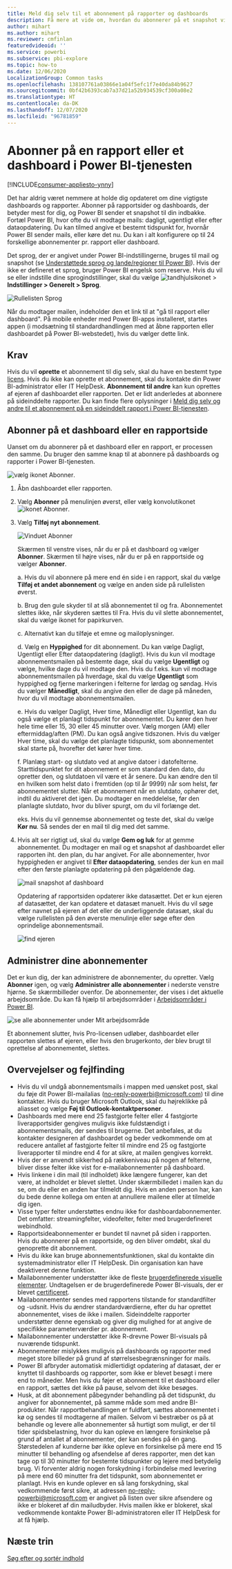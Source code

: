 ```yaml
---
title: Meld dig selv til et abonnement på rapporter og dashboards
description: Få mere at vide om, hvordan du abonnerer på et snapshot via mail af en rapport eller et dashboard i Power BI.
author: mihart
ms.author: mihart
ms.reviewer: cmfinlan
featuredvideoid: ''
ms.service: powerbi
ms.subservice: pbi-explore
ms.topic: how-to
ms.date: 12/06/2020
LocalizationGroup: Common tasks
ms.openlocfilehash: 138107761a03866e1a04f5efc1f7e40da84b9627
ms.sourcegitcommit: 0bf42b6393cab7a37d21a52b934539cf300a08e2
ms.translationtype: HT
ms.contentlocale: da-DK
ms.lasthandoff: 12/07/2020
ms.locfileid: "96781859"
---
```

# <a name="subscribe-to-a-report-or-dashboard-in-the-power-bi-service"></a>Abonner på en rapport eller et dashboard i Power BI-tjenesten 

[!INCLUDE[consumer-appliesto-ynny](../includes/consumer-appliesto-ynny.md)]


Det har aldrig været nemmere at holde dig opdateret om dine vigtigste dashboards og rapporter. Abonner på rapportsider og dashboards, der betyder mest for dig, og Power BI sender et snapshot til din indbakke. Fortæl Power BI, hvor ofte du vil modtage mails: dagligt, ugentligt eller efter dataopdatering. Du kan tilmed angive et bestemt tidspunkt for, hvornår Power BI sender mails, eller køre det nu.  Du kan i alt konfigurere op til 24 forskellige abonnementer pr. rapport eller dashboard.

Det sprog, der er angivet under Power BI-indstillingerne, bruges til mail og snapshot (se [Understøttede sprog og lande/regioner til Power BI](../fundamentals/supported-languages-countries-regions.md)). Hvis der ikke er defineret et sprog, bruger Power BI engelsk som reserve. Hvis du vil se eller indstille dine sprogindstillinger, skal du vælge ![tandhjulsikonet](./media/end-user-subscribe/power-bi-settings-icon.png) > **Indstillinger > Generelt > Sprog**. 

![Rullelisten Sprog](./media/end-user-subscribe/power-bi-languages.png)

Når du modtager mailen, indeholder den et link til at "gå til rapport eller dashboard". På mobile enheder med Power BI-apps installeret, startes appen (i modsætning til standardhandlingen med at åbne rapporten eller dashboardet på Power BI-webstedet), hvis du vælger dette link.


## <a name="requirements"></a>Krav
Hvis du vil **oprette** et abonnement til dig selv, skal du have en bestemt type [licens](end-user-license.md). Hvis du ikke kan oprette et abonnement, skal du kontakte din Power BI-administrator eller IT HelpDesk. **Abonnement til andre** kan kun oprettes af ejeren af dashboardet eller rapporten. Det er lidt anderledes at abonnere på sideinddelte rapporter. Du kan finde flere oplysninger i [Meld dig selv og andre til et abonnement på en sideinddelt rapport i Power BI-tjenesten](paginated-reports-subscriptions.md). 

## <a name="subscribe-to-a-dashboard-or-a-report-page"></a>Abonner på et dashboard eller en rapportside
Uanset om du abonnerer på et dashboard eller en rapport, er processen den samme. Du bruger den samme knap til at abonnere på dashboards og rapporter i Power BI-tjenesten.
 
![vælg ikonet Abonner](./media/end-user-subscribe/power-bi-subscribe.png).

1. Åbn dashboardet eller rapporten.
2. Vælg **Abonner** på menulinjen øverst, eller vælg konvolutikonet ![ikonet Abonner](./media/end-user-subscribe/power-bi-icon-envelope.png).    
1. Vælg **Tilføj nyt abonnement**.
   


   ![Vinduet Abonner](./media/end-user-subscribe/power-bi-emails-numbered.png)
    
    Skærmen til venstre vises, når du er på et dashboard og vælger **Abonner**. Skærmen til højre vises, når du er på en rapportside og vælger **Abonner**. 
    
    a. Hvis du vil abonnere på mere end én side i en rapport, skal du vælge **Tilføj et andet abonnement** og vælge en anden side på rullelisten øverst.

    b. Brug den gule skyder til at slå abonnementet til og fra.  Abonnementet slettes ikke, når skyderen sættes til Fra. Hvis du vil slette abonnementet, skal du vælge ikonet for papirkurven.

    c. Alternativt kan du tilføje et emne og mailoplysninger. 

    d. Vælg en **Hyppighed** for dit abonnement.  Du kan vælge Dagligt, Ugentligt eller Efter dataopdatering (dagligt).  Hvis du kun vil modtage abonnementsmailen på bestemte dage, skal du vælge **Ugentligt** og vælge, hvilke dage du vil modtage den.  Hvis du f.eks. kun vil modtage abonnementsmailen på hverdage, skal du vælge **Ugentligt** som hyppighed og fjerne markeringen i felterne for lørdag og søndag. Hvis du vælger **Månedligt**, skal du angive den eller de dage på måneden, hvor du vil modtage abonnementsmailen.   

    e. Hvis du vælger Dagligt, Hver time, Månedligt eller Ugentligt, kan du også vælge et planlagt tidspunkt for abonnementet. Du kører den hver hele time eller 15, 30 eller 45 minutter over. Vælg morgen (AM) eller eftermiddag/aften (PM). Du kan også angive tidszonen. Hvis du vælger Hver time, skal du vælge det planlagte tidspunkt, som abonnementet skal starte på, hvorefter det kører hver time.  

    f. Planlæg start- og slutdato ved at angive datoer i datofelterne. Starttidspunktet for dit abonnement er som standard den dato, du opretter den, og slutdatoen vil være et år senere. Du kan ændre den til en hvilken som helst dato i fremtiden (op til år 9999) når som helst, før abonnementet slutter. Når et abonnement når en slutdato, ophører det, indtil du aktiveret det igen.  Du modtager en meddelelse, før den planlagte slutdato, hvor du bliver spurgt, om du vil forlænge det.     

    eks. Hvis du vil gennemse abonnementet og teste det, skal du vælge **Kør nu**.  Så sendes der en mail til dig med det samme. 

3. Hvis alt ser rigtigt ud, skal du vælge **Gem og luk** for at gemme abonnementet. Du modtager en mail og et snapshot af dashboardet eller rapporten iht. den plan, du har angivet. For alle abonnementer, hvor hyppigheden er angivet til **Efter dataopdatering**, sendes der kun en mail efter den første planlagte opdatering på den pågældende dag.
   
   ![mail snapshot af dashboard](media/end-user-subscribe/power-bi-subscription-email.png)
   
    Opdatering af rapportsiden opdaterer ikke datasættet. Det er kun ejeren af datasættet, der kan opdatere et datasæt manuelt. Hvis du vil søge efter navnet på ejeren af det eller de underliggende datasæt, skal du vælge rullelisten på den øverste menulinje eller søge efter den oprindelige abonnementsmail.
   
    ![find ejeren](./media/end-user-subscribe/power-bi-owner.png)


## <a name="manage-your-subscriptions"></a>Administrer dine abonnementer
Det er kun dig, der kan administrere de abonnementer, du opretter. Vælg **Abonner** igen, og vælg **Administrer alle abonnementer** i nederste venstre hjørne. Se skærmbilleder ovenfor. De abonnementer, der vises i det aktuelle arbejdsområde. Du kan få hjælp til arbejdsområder i [Arbejdsområder i Power BI](end-user-workspaces.md). 

![se alle abonnementer under Mit arbejdsområde](./media/end-user-subscribe/power-bi-manage-subscriptions.png)

Et abonnement slutter, hvis Pro-licensen udløber, dashboardet eller rapporten slettes af ejeren, eller hvis den brugerkonto, der blev brugt til oprettelse af abonnementet, slettes.

## <a name="considerations-and-troubleshooting"></a>Overvejelser og fejlfinding
* Hvis du vil undgå abonnementsmails i mappen med uønsket post, skal du føje dit Power BI-mailalias (no-reply-powerbi@microsoft.com) til dine kontakter. Hvis du bruger Microsoft Outlook, skal du højreklikke på aliasset og vælge **Føj til Outlook-kontaktpersoner**. 
* Dashboards med mere end 25 fastgjorte felter eller 4 fastgjorte liverapportsider gengives muligvis ikke fuldstændigt i abonnementsmails, der sendes til brugerne. Det anbefales, at du kontakter designeren af dashboardet og beder vedkommende om at reducere antallet af fastgjorte felter til mindre end 25 og fastgjorte liverapporter til mindre end 4 for at sikre, at mailen gengives korrekt.  
* Hvis der er anvendt sikkerhed på rækkeniveau på nogen af felterne, bliver disse felter ikke vist for e-mailabonnementer på dashboard.  
* Hvis linkene i din mail (til indholdet) ikke længere fungerer, kan det være, at indholdet er blevet slettet. Under skærmbilledet i mailen kan du se, om du eller en anden har tilmeldt dig. Hvis en anden person har, kan du bede denne kollega om enten at annullere mailene eller at tilmelde dig igen.
* Visse typer felter understøttes endnu ikke for dashboardabonnementer. Det omfatter: streamingfelter, videofelter, felter med brugerdefineret webindhold. 
* Rapportsideabonnementer er bundet til navnet på siden i rapporten. Hvis du abonnerer på en rapportside, og den bliver omdøbt, skal du genoprette dit abonnement.
* Hvis du ikke kan bruge abonnementsfunktionen, skal du kontakte din systemadministrator eller IT HelpDesk. Din organisation kan have deaktiveret denne funktion.  
* Mailabonnementer understøtter ikke de fleste [brugerdefinerede visuelle elementer](../developer/visuals/power-bi-custom-visuals.md).  Undtagelsen er de brugerdefinerede Power BI-visuals, der er blevet [certificeret](../developer/visuals/power-bi-custom-visuals-certified.md).    
* Mailabonnementer sendes med rapportens tilstande for standardfilter og -udsnit. Hvis du ændrer standardværdierne, efter du har oprettet abonnementet, vises de ikke i mailen. Sideinddelte rapporter understøtter denne egenskab og giver dig mulighed for at angive de specifikke parameterværdier pr. abonnement.  
* Mailabonnementer understøtter ikke R-drevne Power BI-visuals på nuværende tidspunkt.  
* Abonnementer mislykkes muligvis på dashboards og rapporter med meget store billeder på grund af størrelsesbegrænsninger for mails.    
* Power BI afbryder automatisk midlertidigt opdatering af datasæt, der er knyttet til dashboards og rapporter, som ikke er blevet besøgt i mere end to måneder.  Men hvis du føjer et abonnement til et dashboard eller en rapport, sættes det ikke på pause, selvom det ikke besøges.
* Husk, at dit abonnement påbegynder behandling på det tidspunkt, du angiver for abonnementet, på samme måde som med andre BI-produkter.  Når rapportbehandlingen er fuldført, sættes abonnementet i kø og sendes til modtagerne af mailen.  Selvom vi bestræber os på at behandle og levere alle abonnementer så hurtigt som muligt, er der til tider spidsbelastning, hvor du kan opleve en længere forsinkelse på grund af antallet af abonnementer, der kan sendes på én gang.  Størstedelen af kunderne bør ikke opleve en forsinkelse på mere end 15 minutter til behandling og afsendelse af deres rapporter, men det kan tage op til 30 minutter for bestemte tidspunkter og lejere med betydelig brug.  Vi forventer aldrig nogen forskydning i forbindelse med levering på mere end 60 minutter fra det tidspunkt, som abonnementet er planlagt.  Hvis en kunde oplever en så lang forskydning, skal vedkommende først sikre, at adressen no-reply-powerbi@microsoft.com er angivet på listen over sikre afsendere og ikke er blokeret af din mailudbyder.  Hvis mailen ikke er blokeret, skal vedkommende kontakte Power BI-administratoren eller IT HelpDesk for at få hjælp.

## <a name="next-steps"></a>Næste trin

[Søg efter og sortér indhold](end-user-search-sort.md)
